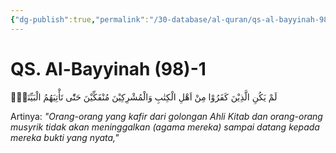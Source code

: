 ```yaml
---
{"dg-publish":true,"permalink":"/30-database/al-quran/qs-al-bayyinah-98-1/"}
---
```



# QS. Al-Bayyinah (98)-1
لَمْ يَكُنِ الَّذِيْنَ كَفَرُوْا مِنْ اَهْلِ الْكِتٰبِ وَالْمُشْرِكِيْنَ مُنْفَكِّيْنَ حَتّٰى تَأْتِيَهُمُ الْبَيِّنَةُۙ

Artinya: *"Orang-orang yang kafir dari golongan Ahli Kitab dan orang-orang musyrik tidak akan meninggalkan (agama mereka) sampai datang kepada mereka bukti yang nyata,"*
